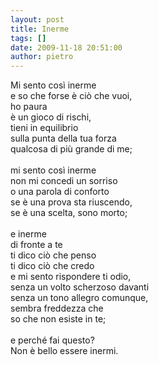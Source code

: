 ```yaml
---
layout: post
title: Inerme
tags: []
date: 2009-11-18 20:51:00
author: pietro
---
```

Mi sento così inerme<br/>e so che forse è ciò che vuoi,<br/>ho paura<br/>è un gioco di rischi,<br/>tieni in equilibrio<br/>sulla punta della tua forza<br/>qualcosa di più grande di me;<br/><br/>mi sento così inerme<br/>non mi concedi un sorriso<br/>o una parola di conforto<br/>se è una prova sta riuscendo,<br/>se è una scelta, sono morto;<br/><br/>e inerme<br/>di fronte a te<br/>ti dico ciò che penso<br/>ti dico ciò che credo<br/>e mi sento rispondere ti odio,<br/>senza un volto scherzoso davanti<br/>senza un tono allegro comunque,<br/>sembra freddezza che<br/>so che non esiste in te;<br/><br/>e perché fai questo?<br/>Non è bello essere inermi.<br/>
